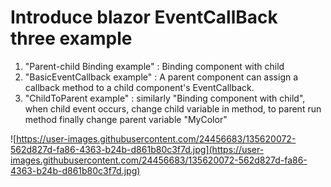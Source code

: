 # **Introduce blazor EventCallBack three example**

1.  "Parent-child Binding example" : Binding component with child          
2. "BasicEventCallback example" : A parent component can assign a callback method to a child component's EventCallback.
3. "ChildToParent example" : similarly "Binding component with child", when child event occurs, change child variable in method, to parent run method finally change parent variable "MyColor"

![https://user-images.githubusercontent.com/24456683/135620072-562d827d-fa86-4363-b24b-d861b80c3f7d.jpg](https://user-images.githubusercontent.com/24456683/135620072-562d827d-fa86-4363-b24b-d861b80c3f7d.jpg)

